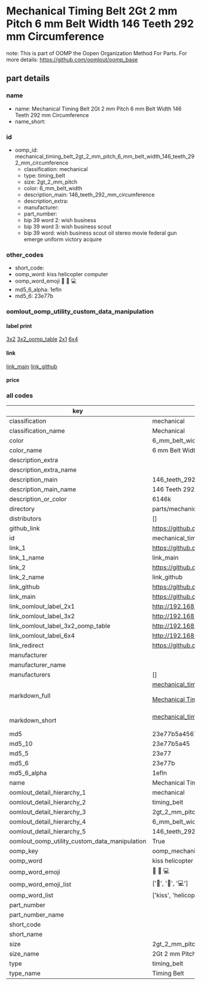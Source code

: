 # Mechanical Timing Belt 2Gt 2 mm Pitch 6 mm Belt Width 146 Teeth 292 mm Circumference  

note: This is part of OOMP the Oopen Organization Method For Parts. For more details: https://github.com/oomlout/oomp_base

##  part details
  







### name
* name: Mechanical Timing Belt 2Gt 2 mm Pitch 6 mm Belt Width 146 Teeth 292 mm Circumference
* name_short: 
### id
* oomp_id: mechanical_timing_belt_2gt_2_mm_pitch_6_mm_belt_width_146_teeth_292_mm_circumference
  * classification: mechanical
  * type: timing_belt
  * size: 2gt_2_mm_pitch
  * color: 6_mm_belt_width
  * description_main: 146_teeth_292_mm_circumference
  * description_extra: 
  * manufacturer: 
  * part_number: 
  * bip 39 word 2: wish business
  * bip 39 word 3: wish business scout
  * bip 39 word: wish business scout oil stereo movie federal gun emerge uniform victory acquire

### other_codes
* short_code: 
* oomp_word: kiss helicopter computer
* oomp_word_emoji :kiss: :helicopter: :computer:
* md5_6_alpha: 1efln
* md5_6: 23e77b






### oomlout_oomp_utility_custom_data_manipulation
#### label print
[3x2](http://192.168.1.245:1112/?label=oomp%201efln)
[3x2_oomp_table](http://192.168.1.108:1112/?label=oomp%201efln)
[2x1](http://192.168.1.242:1112/?label=oomp%201efln)
[6x4](http://192.168.1.55:1112/?label=oomp%201efln)    

#### link

[link_main](https://github.com/oomlout/oomlout_oomp_version_1_messy/tree/main/parts/mechanical_timing_belt_2gt_2_mm_pitch_6_mm_belt_width_146_teeth_292_mm_circumference) [link_github](https://github.com/oomlout/oomlout_oomp_version_1_messy/tree/main/parts/mechanical_timing_belt_2gt_2_mm_pitch_6_mm_belt_width_146_teeth_292_mm_circumference)                             

#### price







### all codes 
| key | value |  
| --- | --- |  
| classification | mechanical |  
| classification_name | Mechanical |  
| color | 6_mm_belt_width |  
| color_name | 6 mm Belt Width |  
| description_extra |  |  
| description_extra_name |  |  
| description_main | 146_teeth_292_mm_circumference |  
| description_main_name | 146 Teeth 292 mm Circumference |  
| description_or_color | 6146k |  
| directory | parts/mechanical_timing_belt_2gt_2_mm_pitch_6_mm_belt_width_146_teeth_292_mm_circumference |  
| distributors | [] |  
| github_link | https://github.com/oomlout/oomlout_oomp_part_src/tree/main/parts/mechanical_timing_belt_2gt_2_mm_pitch_6_mm_belt_width_146_teeth_292_mm_circumference |  
| id | mechanical_timing_belt_2gt_2_mm_pitch_6_mm_belt_width_146_teeth_292_mm_circumference |  
| link_1 | https://github.com/oomlout/oomlout_oomp_version_1_messy/tree/main/parts/mechanical_timing_belt_2gt_2_mm_pitch_6_mm_belt_width_146_teeth_292_mm_circumference |  
| link_1_name | link_main |  
| link_2 | https://github.com/oomlout/oomlout_oomp_version_1_messy/tree/main/parts/mechanical_timing_belt_2gt_2_mm_pitch_6_mm_belt_width_146_teeth_292_mm_circumference |  
| link_2_name | link_github |  
| link_github | https://github.com/oomlout/oomlout_oomp_version_1_messy/tree/main/parts/mechanical_timing_belt_2gt_2_mm_pitch_6_mm_belt_width_146_teeth_292_mm_circumference |  
| link_main | https://github.com/oomlout/oomlout_oomp_version_1_messy/tree/main/parts/mechanical_timing_belt_2gt_2_mm_pitch_6_mm_belt_width_146_teeth_292_mm_circumference |  
| link_oomlout_label_2x1 | http://192.168.1.242:1112/?label=oomp%201efln |  
| link_oomlout_label_3x2 | http://192.168.1.245:1112/?label=oomp%201efln |  
| link_oomlout_label_3x2_oomp_table | http://192.168.1.108:1112/?label=oomp%201efln |  
| link_oomlout_label_6x4 | http://192.168.1.55:1112/?label=oomp%201efln |  
| link_redirect | https://github.com/oomlout/oomlout_oomp_version_1_messy/tree/main/parts/mechanical_timing_belt_2gt_2_mm_pitch_6_mm_belt_width_146_teeth_292_mm_circumference |  
| manufacturer |  |  
| manufacturer_name |  |  
| manufacturers | [] |  
| markdown_full | [mechanical_timing_belt_2gt_2_mm_pitch_6_mm_belt_width_146_teeth_292_mm_circumference](none)<br>[](none)<br>[Mechanical Timing Belt 2Gt 2 Mm Pitch 6 Mm Belt Width 146 Teeth 292 Mm Circumference](none)<br><br> |  
| markdown_short | [mechanical_timing_belt_2gt_2_mm_pitch_6_mm_belt_width_146_teeth_292_mm_circumference](none)<br><br> |  
| md5 | 23e77b5a4567ea8e43eac99d8287c7e4 |  
| md5_10 | 23e77b5a45 |  
| md5_5 | 23e77 |  
| md5_6 | 23e77b |  
| md5_6_alpha | 1efln |  
| name | Mechanical Timing Belt 2Gt 2 mm Pitch 6 mm Belt Width 146 Teeth 292 mm Circumference |  
| oomlout_detail_hierarchy_1 | mechanical |  
| oomlout_detail_hierarchy_2 | timing_belt |  
| oomlout_detail_hierarchy_3 | 2gt_2_mm_pitch |  
| oomlout_detail_hierarchy_4 | 6_mm_belt_width |  
| oomlout_detail_hierarchy_5 | 146_teeth_292_mm_circumference |  
| oomlout_oomp_utility_custom_data_manipulation | True |  
| oomp_key | oomp_mechanical_timing_belt_2gt_2_mm_pitch_6_mm_belt_width_146_teeth_292_mm_circumference |  
| oomp_word | kiss helicopter computer |  
| oomp_word_emoji | :kiss: :helicopter: :computer: |  
| oomp_word_emoji_list | [':kiss:', ':helicopter:', ':computer:'] |  
| oomp_word_list | ['kiss', 'helicopter', 'computer'] |  
| part_number |  |  
| part_number_name |  |  
| short_code |  |  
| short_name |  |  
| size | 2gt_2_mm_pitch |  
| size_name | 2Gt 2 mm Pitch |  
| type | timing_belt |  
| type_name | Timing Belt |  
